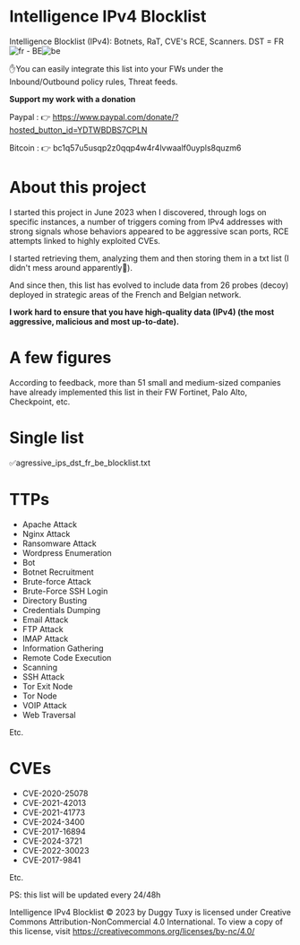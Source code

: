 # Intelligence IPv4 Blocklist

Intelligence Blocklist (IPv4): Botnets, RaT, CVE's RCE, Scanners. DST = FR![fr](https://github.com/user-attachments/assets/32761f6d-9980-4dbc-bc90-3a1076ea3891) - BE![be](https://github.com/user-attachments/assets/b1ecb2d5-4358-4c80-8469-d84a4ff0ded8)

✋You can easily integrate this list into your FWs under the Inbound/Outbound policy rules, Threat feeds.

**Support my work with a donation**

Paypal : 👉 https://www.paypal.com/donate/?hosted_button_id=YDTWBDBS7CPLN

Bitcoin : 👉 bc1q57u5usqp2z0qqp4w4r4lvwaalf0uypls8quzm6

# About this project

I started this project in June 2023 when I discovered, through logs on specific instances, a number of triggers coming from IPv4 addresses with strong signals whose behaviors appeared to be aggressive scan ports, RCE attempts linked to highly exploited CVEs.

I started retrieving them, analyzing them and then storing them in a txt list (I didn't mess around apparently🤣).

And since then, this list has evolved to include data from 26 probes (decoy) deployed in strategic areas of the French and Belgian network.

**I work hard to ensure that you have high-quality data (IPv4) (the most aggressive, malicious and most up-to-date).**

# A few figures

According to feedback, more than 51 small and medium-sized companies have already implemented this list in their FW Fortinet, Palo Alto, Checkpoint, etc.

# Single list

✅agressive_ips_dst_fr_be_blocklist.txt

# TTPs

- Apache Attack
- Nginx Attack
- Ransomware Attack
- Wordpress Enumeration
- Bot
- Botnet Recruitment
- Brute-force Attack
- Brute-Force SSH Login
- Directory Busting
- Credentials Dumping
- Email Attack
- FTP Attack
- IMAP Attack
- Information Gathering
- Remote Code Execution
- Scanning
- SSH Attack
- Tor Exit Node
- Tor Node
- VOIP Attack
- Web Traversal

Etc.

# CVEs

- CVE-2020-25078
- CVE-2021-42013
- CVE-2021-41773
- CVE-2024-3400
- CVE-2017-16894
- CVE-2024-3721
- CVE-2022-30023
- CVE-2017-9841

Etc.

PS: this list will be updated every 24/48h

Intelligence IPv4 Blocklist © 2023 by Duggy Tuxy is licensed under Creative Commons Attribution-NonCommercial 4.0 International. To view a copy of this license, visit https://creativecommons.org/licenses/by-nc/4.0/

